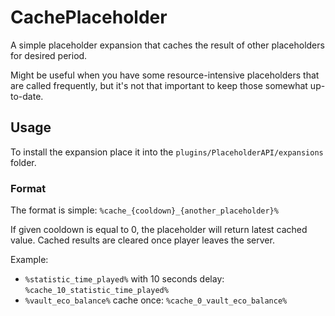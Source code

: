 # CachePlaceholder
A simple placeholder expansion that caches the result of other placeholders for desired period.

Might be useful when you have some resource-intensive placeholders that are called frequently, but it's not that 
important to keep those somewhat up-to-date.
## Usage
To install the expansion place it into the `plugins/PlaceholderAPI/expansions` folder.
### Format
The format is simple: `%cache_{cooldown}_{another_placeholder}%`

If given cooldown is equal to 0, the placeholder will return latest cached value.
Cached results are cleared once player leaves the server.

Example:
* `%statistic_time_played%` with 10 seconds delay: `%cache_10_statistic_time_played%`
* `%vault_eco_balance%` cache once: `%cache_0_vault_eco_balance%`